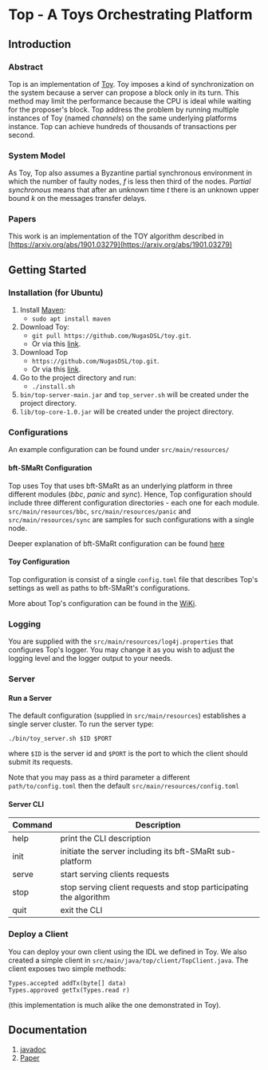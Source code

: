 # Top - A Toys Orchestrating Platform
## Introduction
### Abstract
Top is an implementation of [Toy](https://github.com/NugasDSL/toy). Toy imposes a kind of synchronization on the system 
because  a server can propose a block only in its turn. This method may limit the performance because the CPU
is ideal while waiting for the proposer's block. Top address the problem by running multiple instances of Toy 
(named _channels_) on the same underlying platforms instance. 
Top can achieve hundreds of thousands of transactions per second.
### System Model
As Toy, Top also assumes a Byzantine partial synchronous environment in which the number of faulty nodes, _f_ is less then third of the nodes.
_Partial synchronous_ means that after an unknown time _t_ there is an unknown upper bound _k_ on the messages transfer delays.

### Papers
This work is an implementation of the TOY algorithm described in [https://arxiv.org/abs/1901.03279](https://arxiv.org/abs/1901.03279)

## Getting Started
### Installation (for Ubuntu)
1. Install [Maven](https://maven.apache.org/):
    * `sudo apt install maven` 
1. Download Toy:
    * `git pull https://github.com/NugasDSL/toy.git`.
    * Or via this [link](https://github.com/NugasDSL/toy/archive/master.zip).
1. Download Top
    * `https://github.com/NugasDSL/top.git`.
    * Or via this [link](https://github.com/NugasDSL/top/archive/master.zip).
1. Go to the project directory and run:
    * `./install.sh`
1. `bin/top-server-main.jar` and `top_server.sh` will be created under the project directory.
1. `lib/top-core-1.0.jar` will be created under the project directory.

### Configurations
An example configuration can be found under `src/main/resources/`
#### bft-SMaRt Configuration
Top uses Toy that uses bft-SMaRt as an underlying platform in three different modules (_bbc_, _panic_ and _sync_). Hence, Top configuration should include
three different configuration directories - each one for each module. `src/main/resources/bbc`, `src/main/resources/panic` and `src/main/resources/sync` are samples for
such configurations with a single node.

Deeper explanation of bft-SMaRt configuration can be found [here](https://github.com/bft-smart/library/wiki/BFT-SMaRt-Configuration)
#### Toy Configuration
Top configuration is consist of a single `config.toml` file that describes Top's settings as well as paths to bft-SMaRt's configurations.

More about Top's configuration can be found in the [WiKi](https://github.com/NugasDSL/top/wiki/Configuration).

### Logging
You are supplied with the `src/main/resources/log4j.properties` that configures Top's logger. You may change it as you 
wish to adjust the logging level and the logger output to your needs.
### Server
#### Run a Server
The default configuration (supplied in `src/main/resources`) establishes a single server cluster.
To run the server type:
```
./bin/toy_server.sh $ID $PORT 
```
where `$ID` is the server id and `$PORT` is the port to which the client should submit its requests.

Note that you may pass as a third parameter a different `path/to/config.toml` then the default 
`src/main/resources/config.toml`

#### Server CLI
Command | Description
--------|------------
help | print the CLI description
init | initiate the server including its bft-SMaRt sub-platform
serve| start serving clients requests
stop | stop serving client requests and stop participating the algorithm
quit | exit the CLI
### Deploy a Client
You can deploy your own client using the IDL we defined in Toy. We also created a simple client in 
`src/main/java/top/client/TopClient.java`. The client exposes two simple methods: 
```
Types.accepted addTx(byte[] data) 
Types.approved getTx(Types.read r)
```
(this implementation is much alike the one demonstrated in Toy).

## Documentation
1. [javadoc](https://nugasdsl.github.io/top/apidocs/overview-summary.html)
2. [Paper](https://arxiv.org/abs/1901.03279)

